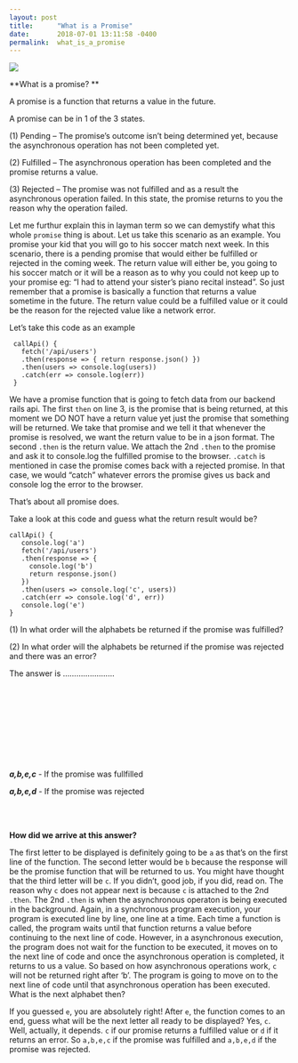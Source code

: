```yaml
---
layout: post
title:      "What is a Promise"
date:       2018-07-01 13:11:58 -0400
permalink:  what_is_a_promise
---
```



![](https://i.imgur.com/h8jChENl.jpg)



**What is a promise? **

A promise is a function that returns a value in the future.

A promise can be in 1 of the 3 states.

(1)	Pending – The promise’s outcome isn’t being determined yet, because the asynchronous operation has not been
                           completed yet.
													 
(2)	Fulfilled – The asynchronous operation has been completed and the promise returns a value.

(3)	Rejected – The promise was not fulfilled and as a result the asynchronous operation failed. In this state, the promise 
                             returns to you the reason why the operation failed.
														 
Let me furthur explain this in layman term so we can demystify what this whole `promise` thing is about. Let us take this scenario as an example. You promise your kid that you will go to his soccer match next week. In this scenario, there is a pending promise that would either be fulfilled or rejected in the coming week. The return value will either be, you going to his soccer match or it will be a reason as to why you could not keep up to your promise eg: “I had to attend your sister’s piano recital instead”. So just remember that a promise is basically a function that returns a value sometime in the future. The return value could be a fulfilled value or it could be the reason for the rejected value like a network error. 


Let’s take this code as an example 

```
 callApi() {
   fetch('/api/users')
   .then(response => { return response.json() })
   .then(users => console.log(users))
   .catch(err => console.log(err))
 }
```

We have a promise function that is going to fetch data from our backend rails api. The first `then` on line 3, is the promise that is being returned, at this moment we DO NOT have a return value yet just the promise that something will be returned. We take that promise and we tell it that whenever the promise is resolved, we want the return value to be in a json format. The second `.then` is the return value. We attach the 2nd `.then` to the promise and ask it to console.log the fulfilled promise to the browser. `.catch` is mentioned in case the promise comes back with a rejected promise. In that case, we would “catch” whatever errors the promise gives us back and console log the error to the browser.

That’s about all promise does. 

Take a look at this code and guess what the return result would be?
 

 ```
 callApi() {
    console.log('a')
    fetch('/api/users')
    .then(response => { 
      console.log('b') 
      return response.json() 
    })
    .then(users => console.log('c', users))
    .catch(err => console.log('d', err))
    console.log('e')
 }
```

(1) In what order will the alphabets be returned if the promise was fulfilled?

(2) In what order will the alphabets be returned if the promise was rejected and there was an error?



The answer is  …………...........

<br></br> 
<br></br> 
<br></br> 
<br></br>

***a,b,e,c*** -  If the promise was fullfilled

***a,b,e,d*** -  If the promise was rejected

<br></br>

**How did we arrive at this answer?**

The first letter to be displayed is definitely going to be `a` as that’s on the first line of the function. The second letter would be `b` because the response will be the promise function that will be returned to us. You might have thought that the third letter will be `c`. If you didn’t, good job, if you did, read on. The reason why `c` does not appear next is because `c` is attached to the 2nd `.then`. The 2nd `.then` is when the asynchronous operaton is being executed in the background. Again, in a synchronous program execution, your program is executed line by line, one line at a time. Each time a function is called, the program waits until that function returns a value before continuing to the next line of code. However, in a asynchronous execution, the program does not wait for the function to be executed, it moves on to the next line of code and once the asynchronous operation is completed, it returns to us a value. So based on how asynchronous operations work, `c` will not be returned right after ‘b’. The program is going to move on to the next line of code until that asynchronous operation has been executed. What is the next alphabet then? 

If you guessed `e`, you are absolutely right! After `e`, the function comes to an end, guess what will be the next letter all ready to be displayed? Yes, `c`. Well, actually, it depends. `c` if our promise returns a fulfilled value or `d` if it returns an error. So `a,b,e,c` if the promise was fulfilled and `a,b,e,d` if the promise was rejected.

